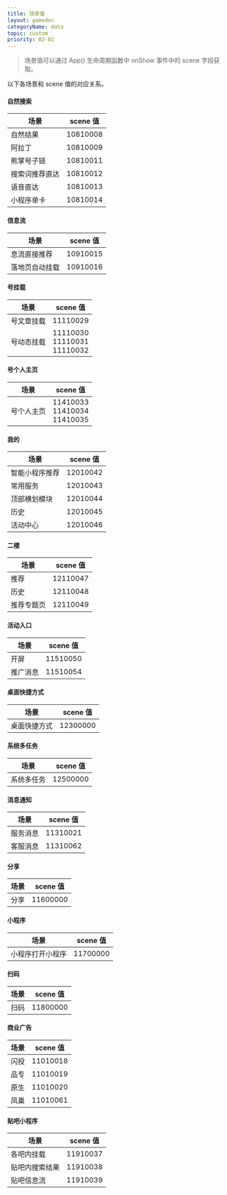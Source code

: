 ```yaml
---
title: 场景值
layout: gamedoc
categoryName: data
topic: custom
priority: 02-02
---
```


>场景值可以通过 App() 生命周期函数中 onShow 事件中的 scene 字段获取。

以下各场景和 scene 值的对应关系。

#### 自然搜索

|   场景       |   scene 值     |
|-------------|----------------|
| 自然结果     |   10810008     |
| 阿拉丁       |   	10810009    |
| 熊掌号子链    |	10810011     |
| 搜索词推荐直达 |	10810012      |
| 语音直达	    |	10810013     |
| 小程序单卡    |	10810014     |

#### 信息流

|   场景       |   scene 值   |
|-------------|--------------|
| 息流直接推荐  |   10910015   |
| 落地页自动挂载|   10910016   |

#### 号挂载

|   场景       |   scene 值   |
|-------------|--------------|
| 号文章挂载    |   11110029   |
| 号动态挂载    |   11110030 <br>11110031  <br>11110032 |

#### 号个人主页

|   场景       |   scene 值    |
|-------------|--------------|
| 号个人主页  |   11410033 <br>11410034 <br>11410035  |

#### 我的

|   场景       |   scene 值  |
|-------------|-------------|
| 智能小程序推荐  | 12010042  |
| 常用服务       | 12010043  |
| 顶部横划模块   | 12010044   |
| 历史          | 	12010045 |
| 活动中心       | 12010046  |

#### 二楼

|   场景       |   scene 值    |
|-------------|--------------|
| 推荐        | 12110047      |
| 历史        | 12110048      |
| 推荐专题页   | 12110049      |

#### 活动入口

|   场景       |   scene 值   |
|-------------|--------------|
| 开屏        | 11510050     |
| 推广消息     | 11510054      |

#### 桌面快捷方式

|   场景       |   scene 值   |
|-------------|--------------|
| 桌面快捷方式  | 12300000     |

#### 系统多任务

|   场景       |   scene 值   |
|-------------|--------------|
| 系统多任务    | 12500000    |

#### 消息通知

|   场景       |   scene 值  |
|-------------|-------------|
| 服务消息     | 11310021     |
| 客服消息     | 11310062     |

#### 分享

|   场景       |   scene 值 |
|-------------|------------|
| 分享        | 11600000    |

#### 小程序

|   场景         |   scene 值  |
|---------------|-------------|
| 小程序打开小程序 | 11700000    |

#### 扫码

|   场景       |  scene 值  |
|-------------|------------|
| 扫码         | 11800000   |

#### 商业广告

|   场景       |   scene 值    |
|-------------|--------------|
| 闪投         |   11010018  |
| 品专         |   11010019  |
| 原生         |   11010020  |
| 凤巢         |   11010061  |

#### 贴吧小程序

|   场景       |   scene 值    |
|-------------|--------------|
| 各吧内挂载    |   11910037 |
| 贴吧内搜索结果 |   11910038 |
| 贴吧信息流    |   11910039 |

